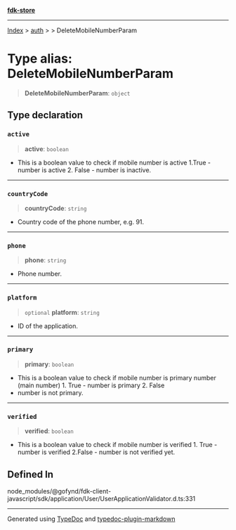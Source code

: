 [**fdk-store**](../../../README.md)
***

[Index](../../../API.md) > [auth](../../README.md) > [<internal>](../README.md) > DeleteMobileNumberParam

# Type alias: DeleteMobileNumberParam

> **DeleteMobileNumberParam**: `object`

## Type declaration

### `active`

> **active**: `boolean`

- This is a boolean value to check if mobile
number is active 1.True - number is active 2. False - number is inactive.

***

### `countryCode`

> **countryCode**: `string`

- Country code of the phone number, e.g. 91.

***

### `phone`

> **phone**: `string`

- Phone number.

***

### `platform`

> `optional` **platform**: `string`

- ID of the application.

***

### `primary`

> **primary**: `boolean`

- This is a boolean value to check if mobile
number is primary number (main number) 1. True - number is primary 2. False
- number is not primary.

***

### `verified`

> **verified**: `boolean`

- This is a boolean value to check if mobile
number is verified 1. True - number is verified 2.False - number is not
verified yet.

## Defined In

node\_modules/@gofynd/fdk-client-javascript/sdk/application/User/UserApplicationValidator.d.ts:331

***
Generated using [TypeDoc](https://typedoc.org/) and [typedoc-plugin-markdown](https://www.npmjs.com/package/typedoc-plugin-markdown)

